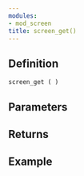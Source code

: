 ```yaml
---
modules:
- mod_screen
title: screen_get()
---
```


## Definition

    screen_get ( )

## Parameters

## Returns

## Example

```
```
